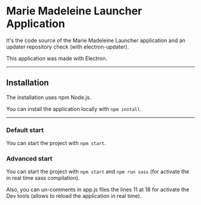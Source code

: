 # Marie Madeleine Launcher Application
It's the code source of the Marie Madeleine Launcher application and an updater repository check (with electron-updater).

This application was made with Electron.

- - -

## Installation
The installation uses npm Node.js.

You can install the application locally with `npm install`.

- - -

### Default start
You can start the project with `npm start`.

### Advanced start
You can start the project with `npm start` and `npm run sass` (for activate the in real time sass compilation).

Also, you can un-comments in app.js files the lines 11 at 18 for activate the Dev tools (allows to reload the application in real time).
